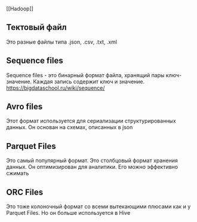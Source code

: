 [[Hadoop]]
## Тектовый файл
Это разные файлы типа .json, .csv, .txt, .xml
## Sequence files
Sequence files - это бинарный формат файла, хранящий пары ключ-значение. Каждая запись содержит ключ и значение. 
https://bigdataschool.ru/wiki/sequence/
## Avro files 
Этот формат используется для сериализации структурированных данных. Он основан на схемах, описанных в json
## Parquet Files
Это самый популярный формат. Это столбцовый формат хранения данных. Он оптимизирован для аналитики. Его можно эффективно сжимать
## ORC Files
Это тоже колоночный формат со всеми вытекающими плюсами как и у Parquet Files. Но он больше используется в Hive
